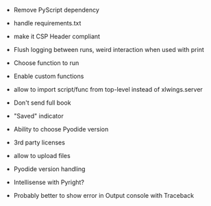 - Remove PyScript dependency
- handle requirements.txt
- make it CSP Header compliant

- Flush logging between runs, weird interaction when used with print
- Choose function to run
- Enable custom functions
- allow to import script/func from top-level instead of xlwings.server
- Don't send full book
- "Saved" indicator
- Ability to choose Pyodide version
- 3rd party licenses
- allow to upload files
- Pyodide version handling
- Intellisense with Pyright?
- Probably better to show error in Output console with Traceback
